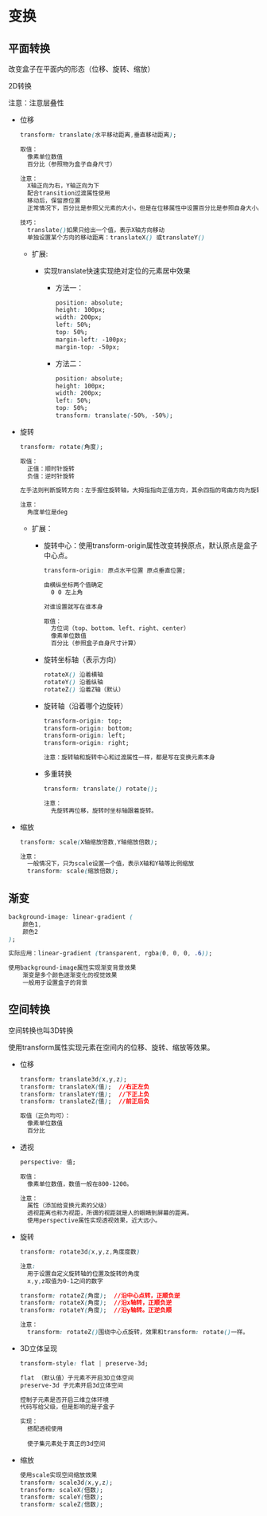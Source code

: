 # 变换

## 平面转换  

改变盒子在平面内的形态（位移、旋转、缩放）

2D转换

注意：注意层叠性

- 位移

  ```css
  transform: translate(水平移动距离,垂直移动距离);
  
  取值：
  	像素单位数值
  	百分比（参照物为盒子自身尺寸）
  
  注意：
  	X轴正向为右，Y轴正向为下
  	配合transition过渡属性使用
  	移动后，保留原位置
  	正常情况下，百分比是参照父元素的大小，但是在位移属性中设置百分比是参照自身大小。
  
  技巧：
  	translate()如果只给出一个值，表示X轴方向移动
  	单独设置某个方向的移动距离：translateX() 或translateY()
  ```

  - 扩展:

    - 实现translate快速实现绝对定位的元素居中效果

      - 方法一：

        ```css
        position: absolute;
        height: 100px;
        width: 200px;
        left: 50%;
        top: 50%;
        margin-left: -100px;
        margin-top: -50px;
        ```

      - 方法二：

        ```css
        position: absolute;
        height: 100px;
        width: 200px;
        left: 50%;
        top: 50%;
        transform: translate(-50%, -50%);		
        ```

- 旋转

  ```css
  transform: rotate(角度);
  
  取值：
  	正值：顺时针旋转
  	负值：逆时针旋转
  
  左手法则判断旋转方向：左手握住旋转轴，大拇指指向正值方向，其余四指的弯曲方向为旋转正值方向，反之为旋转负值方向。
  
  注意：
  	角度单位是deg
  ```

  - 扩展：

    - 旋转中心：使用transform-origin属性改变转换原点，默认原点是盒子中心点。

      ```css
      transform-origin: 原点水平位置 原点垂直位置;
      
      由横纵坐标两个值确定
      	0 0 左上角
      
      对谁设置就写在谁本身
      
      取值：
      	方位词（top、bottom、left、right、center）
      	像素单位数值
      	百分比（参照盒子自身尺寸计算）
      ```

    - 旋转坐标轴（表示方向）

      ```css
      rotateX() 沿着横轴
      rotateY() 沿着纵轴
      rotateZ() 沿着Z轴（默认）
      ```

    - 旋转轴（沿着哪个边旋转）

      ```css
      transform-origin: top;
      transform-origin: bottom;
      transform-origin: left;
      transform-origin: right;
      
      注意：旋转轴和旋转中心和过渡属性一样，都是写在变换元素本身
      ```

    - 多重转换

      ```css
      transform: translate() rotate();
      
      注意：
      	先旋转再位移，旋转时坐标轴跟着旋转。
      ```

- 缩放

  ```css
  transform: scale(X轴缩放倍数,Y轴缩放倍数);
  
  注意：
  	一般情况下，只为scale设置一个值，表示X轴和Y轴等比例缩放
  	transform: scale(缩放倍数);
  ```

  

## 渐变  

```css
background-image: linear-gradient (
	颜色1,
	颜色2	
);

实际应用：linear-gradient (transparent, rgba(0, 0, 0, .6));

使用background-image属性实现渐变背景效果
	渐变是多个颜色逐渐变化的视觉效果
	一般用于设置盒子的背景
```



## 空间转换  

空间转换也叫3D转换

使用transform属性实现元素在空间内的位移、旋转、缩放等效果。

- 位移

  ```css
  transform: translate3d(x,y,z);
  transform: translateX(值);  //右正左负
  transform: translateY(值);  //下正上负
  transform: translateZ(值);  //前正后负
  
  取值（正负均可）：
  	像素单位数值
  	百分比
  ```

- 透视

  ```css
  perspective: 值;
  
  取值：
  	像素单位数值，数值一般在800-1200。
  
  注意：
  	属性（添加给变换元素的父级）
  	透视距离也称为视距，所谓的视距就是人的眼睛到屏幕的距离。
  	使用perspective属性实现透视效果，近大远小。
  ```

- 旋转

  ```css
  transform: rotate3d(x,y,z,角度度数)
  
  注意:
  	用于设置自定义旋转轴的位置及旋转的角度
  	x,y,z取值为0-1之间的数字
  
  transform: rotateZ(角度);  //沿中心点转，正顺负逆
  transform: rotateX(角度);  //沿x轴转，正顺负逆
  transform: rotateY(角度);  //沿y轴转。正逆负顺
  
  注意：
  	transform: rotateZ()围绕中心点旋转，效果和transform: rotate()一样。
  ```

- 3D立体呈现

  ```css
  transform-style: flat | preserve-3d;
  
  flat （默认值）子元素不开启3D立体空间
  preserve-3d 子元素开启3d立体空间
  
  控制子元素是否开启三维立体环境
  代码写给父级，但是影响的是子盒子
  
  实现：
  	搭配透视使用
  	
  	使子集元素处于真正的3d空间
  ```

- 缩放

  ```css
  使用scale实现空间缩放效果
  transform: scale3d(x,y,z);
  transform: scaleX(倍数);
  transform: scaleY(倍数);
  transform: scaleZ(倍数);
  ```

  
